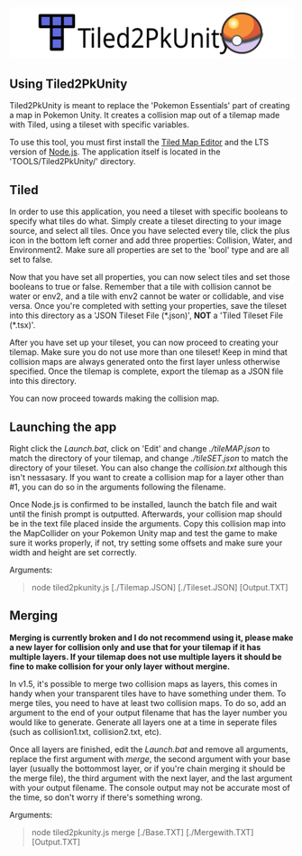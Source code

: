 <img alt="Tiled2PkUnity" src="/img/tiled2pkunity.svg"/>

## Using Tiled2PkUnity
Tiled2PkUnity is meant to replace the 'Pokemon Essentials' part of creating a map in Pokemon Unity.
It creates a collision map out of a tilemap made with Tiled, using a tileset with specific variables.

To use this tool, you must first install the [Tiled Map Editor](www.mapeditor.org) and the LTS version of [Node.js](www.nodejs.org).
The application itself is located in the 'TOOLS/Tiled2PkUnity/' directory.

## Tiled
In order to use this application, you need a tileset with specific booleans to specify what tiles do what.
Simply create a tileset directing to your image source, and select all tiles.
Once you have selected every tile, click the plus icon in the bottom left corner and add three properties: Collision, Water, and Environment2. Make sure all properties are set to the 'bool' type and are all set to false.

Now that you have set all properties, you can now select tiles and set those booleans to true or false. Remember that a tile with collision cannot be water or env2, and a tile with env2 cannot be water or collidable, and vise versa.
Once you're completed with setting your properties, save the tileset into this directory as a 'JSON Tileset File (\*.json)', __NOT__ a 'Tiled Tileset File (\*.tsx)'.

After you have set up your tileset, you can now proceed to creating your tilemap. Make sure you do not use more than one tileset! Keep in mind that collision maps are always generated onto the first layer unless otherwise specified.
Once the tilemap is complete, export the tilemap as a JSON file into this directory.

You can now proceed towards making the collision map.

## Launching the app
Right click the *Launch.bat*, click on 'Edit' and change *./tileMAP.json* to match the directory of your tilemap, and change *./tileSET.json* to match the directory of your tileset. You can also change the *collision.txt* although this isn't nessasary. If you want to create a collision map for a layer other than #1, you can do so in the arguments following the filename.

Once Node.js is confirmed to be installed, launch the batch file and wait until the finish prompt is outputted.
Afterwards, your collision map should be in the text file placed inside the arguments. Copy this collision map into the MapCollider on your Pokemon Unity map and test the game to make sure it works properly, if not, try setting some offsets and make sure your width and height are set correctly.

Arguments:
>node tiled2pkunity.js [./Tilemap.JSON] [./Tileset.JSON] [Output.TXT] <Layer Number>

## Merging
**Merging is currently broken and I do not recommend using it, please make a new layer for collision only and use that for your tilemap if it has multiple layers. If your tilemap does not use multiple layers it should be fine to make collision for your only layer without mergine.**

In v1.5, it's possible to merge two collision maps as layers, this comes in handy when your transparent tiles have to have something under them.
To merge tiles, you need to have at least two collision maps. To do so, add an argument to the end of your output filename that has the layer number you would like to generate. Generate all layers one at a time in seperate files (such as collision1.txt, collision2.txt, etc). 

Once all layers are finished, edit the *Launch.bat* and remove all arguments, replace the first argument with *merge*, the second argument with your base layer (usually the bottommost layer, or if you're chain merging it should be the merge file), the third argument with the next layer, and the last argument with your output filename. The console output may not be accurate most of the time, so don't worry if there's something wrong.

Arguments:
>node tiled2pkunity.js merge [./Base.TXT] [./Mergewith.TXT] [Output.TXT]
